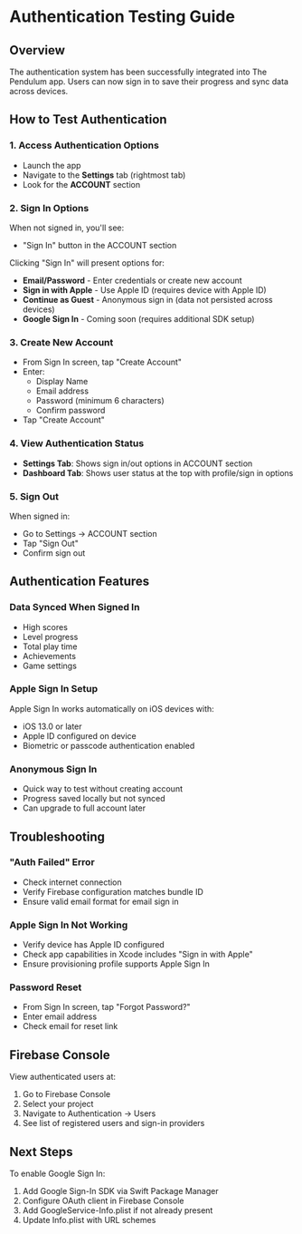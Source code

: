 # Authentication Testing Guide

## Overview
The authentication system has been successfully integrated into The Pendulum app. Users can now sign in to save their progress and sync data across devices.

## How to Test Authentication

### 1. Access Authentication Options
- Launch the app
- Navigate to the **Settings** tab (rightmost tab)
- Look for the **ACCOUNT** section

### 2. Sign In Options
When not signed in, you'll see:
- "Sign In" button in the ACCOUNT section

Clicking "Sign In" will present options for:
- **Email/Password** - Enter credentials or create new account
- **Sign in with Apple** - Use Apple ID (requires device with Apple ID)
- **Continue as Guest** - Anonymous sign in (data not persisted across devices)
- **Google Sign In** - Coming soon (requires additional SDK setup)

### 3. Create New Account
- From Sign In screen, tap "Create Account"
- Enter:
  - Display Name
  - Email address
  - Password (minimum 6 characters)
  - Confirm password
- Tap "Create Account"

### 4. View Authentication Status
- **Settings Tab**: Shows sign in/out options in ACCOUNT section
- **Dashboard Tab**: Shows user status at the top with profile/sign in options

### 5. Sign Out
When signed in:
- Go to Settings → ACCOUNT section
- Tap "Sign Out"
- Confirm sign out

## Authentication Features

### Data Synced When Signed In
- High scores
- Level progress
- Total play time
- Achievements
- Game settings

### Apple Sign In Setup
Apple Sign In works automatically on iOS devices with:
- iOS 13.0 or later
- Apple ID configured on device
- Biometric or passcode authentication enabled

### Anonymous Sign In
- Quick way to test without creating account
- Progress saved locally but not synced
- Can upgrade to full account later

## Troubleshooting

### "Auth Failed" Error
- Check internet connection
- Verify Firebase configuration matches bundle ID
- Ensure valid email format for email sign in

### Apple Sign In Not Working
- Verify device has Apple ID configured
- Check app capabilities in Xcode includes "Sign in with Apple"
- Ensure provisioning profile supports Apple Sign In

### Password Reset
- From Sign In screen, tap "Forgot Password?"
- Enter email address
- Check email for reset link

## Firebase Console
View authenticated users at:
1. Go to Firebase Console
2. Select your project
3. Navigate to Authentication → Users
4. See list of registered users and sign-in providers

## Next Steps
To enable Google Sign In:
1. Add Google Sign-In SDK via Swift Package Manager
2. Configure OAuth client in Firebase Console
3. Add GoogleService-Info.plist if not already present
4. Update Info.plist with URL schemes